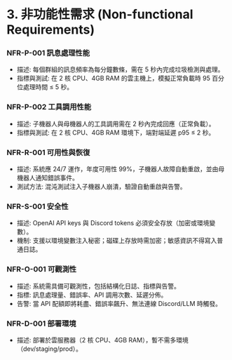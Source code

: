# 3. 非功能性需求 (Non-functional Requirements)


### NFR-P-001 訊息處理性能
- 描述: 每個群組的訊息頻率為每分鐘數條，需在 5 秒內完成垃圾檢測與處理。
- 指標與測試: 在 2 核 CPU、4GB RAM 的雲主機上，模擬正常負載時 95 百分位處理時間 ≤ 5 秒。

### NFR-P-002 工具調用性能
- 描述: 子機器人與母機器人的工具調用需在 2 秒內完成回應（正常負載）。
- 指標與測試: 在 2 核 CPU、4GB RAM 環境下，端對端延遲 p95 ≤ 2 秒。

### NFR-R-001 可用性與恢復
- 描述: 系統應 24/7 運作，年度可用性 99%，子機器人故障自動重啟，並由母機器人通知錯誤事件。
- 測試方法: 混沌測試注入子機器人崩潰，驗證自動重啟與告警。

### NFR-S-001 安全性
- 描述: OpenAI API keys 與 Discord tokens 必須安全存放（加密或環境變數）。
- 機制: 支援以環境變數注入秘密；磁碟上存放時需加密；敏感資訊不得寫入普通日誌。

### NFR-O-001 可觀測性
- 描述: 系統需具備可觀測性，包括結構化日誌、指標與告警。
- 指標: 訊息處理量、錯誤率、API 調用次數、延遲分佈。
- 告警: 當 API 配額即將耗盡、錯誤率飆升、無法連線 Discord/LLM 時觸發。

### NFR-D-001 部署環境
- 描述: 部署於雲服務器（2 核 CPU、4GB RAM），暫不需多環境（dev/staging/prod）。

